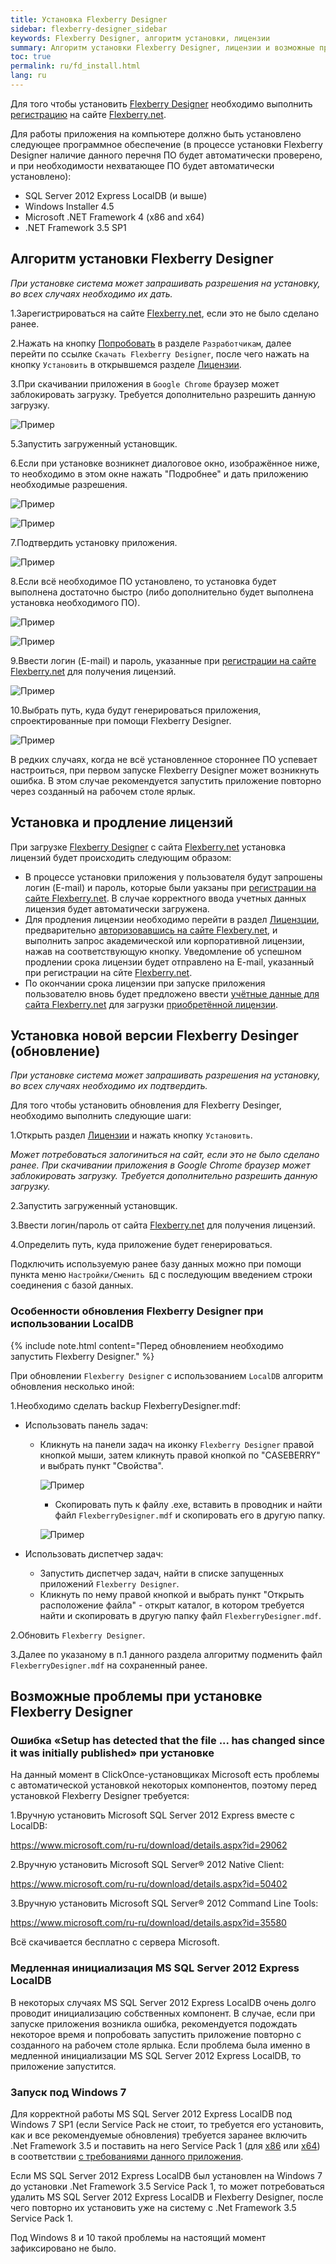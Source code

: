 ```yaml
---
title: Установка Flexberry Designer
sidebar: flexberry-designer_sidebar
keywords: Flexberry Designer, алгоритм установки, лицензии
summary: Алгоритм установки Flexberry Designer, лицензии и возможные проблемы при установке
toc: true
permalink: ru/fd_install.html
lang: ru
---
```


Для того чтобы установить [Flexberry Designer](fd_flexberry-designer.html) необходимо выполнить [регистрацию](https://designer.flexberry.net/#/login-or-register) на сайте [Flexberry.net](https://flexberry.net).  

Для работы приложения на компьютере должно быть установлено следующее программное обеспечение (в процессе установки Flexberry Designer наличие данного перечня ПО будет автоматически проверено, и при необходимости нехватающее ПО будет автоматически установлено):

* SQL Server 2012 Express LocalDB (и выше)
* Windows Installer 4.5
* Microsoft .NET Framework 4 (x86 and x64)
* .NET Framework 3.5 SP1

## Алгоритм установки Flexberry Designer

*При установке система может запрашивать разрешения на установку, во всех случаях необходимо их дать.*

1.Зарегистрироваться на сайте [Flexberry.net](https://flexberry.net), если это не было сделано ранее.

2.Нажать на кнопку [Попробовать](https://designer.flexberry.net/#/fd-try) в разделе `Разработчикам`, далее перейти по ссылке `Скачать Flexberry Designer`, после чего нажать на кнопку `Установить` в открывшемся разделе [Лицензии](https://designer.flexberry.net/#/download-win-app).

3.При скачивании приложения в `Google Chrome` браузер может заблокировать загрузку. Требуется дополнительно разрешить данную загрузку.

![Пример](/images/pages/products/flexberry-designer/about/save-chrome.png)

5.Запустить загруженный установщик.

6.Если при установке возникнет диалоговое окно, изображённое ниже, то необходимо в этом окне нажать "Подробнее" и дать приложению необходимые разрешения.

![Пример](/images/pages/products/flexberry-designer/about/let-setup0.png)

![Пример](/images/pages/products/flexberry-designer/about/let-setup.png)

7.Подтвердить установку приложения.

![Пример](/images/pages/products/flexberry-designer/about/let-setup2.png)

8.Если всё необходимое ПО установлено, то установка будет выполнена достаточно быстро (либо дополнительно будет выполнена установка необходимого ПО).

![Пример](/images/pages/products/flexberry-designer/about/install-designer.png)

![Пример](/images/pages/products/flexberry-designer/about/let-setup3.png)

9.Ввести логин (E-mail) и пароль, указанные при [регистрации на сайте Flexberry.net](https://designer.flexberry.net/#/fd-try) для получения лицензий.

![Пример](/images/pages/products/flexberry-designer/about/login-flexberry2.png)

10.Выбрать путь, куда будут генерироваться приложения, спроектированные при помощи Flexberry Designer.

![Пример](/images/pages/products/flexberry-designer/about/set-generation-path.png)

В редких случаях, когда не всё установленное стороннее ПО успевает настроиться, при первом запуске Flexberry Designer может возникнуть ошибка. В этом случае рекомендуется запустить приложение повторно через созданный на рабочем столе ярлык.

## Установка и продление лицензий

При загрузке [Flexberry Designer](fd_flexberry-designer.html) с сайта [Flexberry.net](https://flexberry.net) установка лицензий будет происходить следующим образом:

* В процессе установки приложения у пользователя будут запрошены логин (E-mail) и пароль, которые были уакзаны при [регистрации на сайте Flexberry.net](https://designer.flexberry.net/#/fd-try). В случае корректного ввода учетных данных лицензия будет автоматически загружена.
* Для продления лицензии необходимо перейти в раздел [Лицензции](https://designer.flexberry.net/#/download-win-app), предварительно [авторизовавшись на сайте Flexbery.net](https://designer.flexberry.net/#/login-or-register), и выполнить запрос академической или корпоративной лицензии, нажав на соответствующую кнопку. Уведомление об успешном продлении срока лицензии будет отправлено на E-mail, указанный при регистрации на сйте [Flexberry.net](https://flexberry.net).
* По окончании срока лицензии при запуске приложения пользователю вновь будет предложено ввести [учётные данные для сайта Flexberry.net](https://designer.flexberry.net/#/fd-try) для загрузки [приобретённой лицензии](https://designer.flexberry.net/#/fd-try).

## Установка новой версии Flexberry Desinger (обновление)

*При установке система может запрашивать разрешения на установку, во всех случаях необходимо их подтвердить.*

Для того чтобы установить обновления для Flexberry Desinger, необходимо выполнить следующие шаги:

1.Открыть раздел [Лицензии](https://designer.flexberry.net/#/download-win-app) и нажать кнопку `Установить`.

*Может потребоваться залогиниться на сайт, если это не было сделано ранее. При скачивании приложения в Google Chrome браузер может заблокировать загрузку. Требуется дополнительно разрешить данную загрузку.*

2.Запустить загруженный установщик.

3.Ввести логин/пароль от сайта [Flexberry.net](https://designer.flexberry.net/#/fd-try) для получения лицензий.

4.Определить путь, куда приложение будет генерироваться.

Подключить используемую ранее базу данных можно при помощи пункта меню `Настройки/Сменить БД` с последующим введением строки соединения c базой данных.

### Особенности обновления Flexberry Designer при использовании LocalDB

{% include note.html content="Перед обновлением необходимо запустить Flexberry Designer." %}

При обновлении `Flexberry Designer` с использованием `LocalDB` алгоритм обновления несколько иной:

1.Необходимо сделать backup FlexberryDesigner.mdf:

* Использовать панель задач:

  * Кликнуть на панели задач на иконку `Flexberry Designer` правой кнопкой мыши, затем кликнуть правой кнопкой по "CASEBERRY" и выбрать пункт "Свойства".

    ![Пример](/images/pages/products/flexberry-designer/about/update-fd-menu.png)

    * Скопировать путь к файлу .exe, вставить в проводник и найти файл `FlexberryDesigner.mdf` и скопировать его в другую папку.

    ![Пример](/images/pages/products/flexberry-designer/about/update-fd-settings.png)

* Использовать диспетчер задач:

  * Запустить диспетчер задач, найти в списке запущенных приложений `Flexberry Designer`.
  * Кликнуть по нему правой кнопкой и выбрать пункт "Открыть расположение файла" - открыт каталог, в котором требуется найти и скопировать в другую папку файл `FlexberryDesigner.mdf`.

2.Обновить `Flexberry Designer`.

3.Далее по указаному в п.1 данного раздела алгоритму подменить файл `FlexberryDesigner.mdf` на сохраненный ранее.

## Возможные проблемы при установке Flexberry Designer

### Ошибка «Setup has detected that the file ... has changed since it was initially published» при установке

На данный момент в ClickOnce-установщиках Microsoft есть проблемы с автоматической установкой некоторых компонентов, поэтому перед установкой Flexberry Designer требуется:

1.Вручную установить Microsoft SQL Server 2012 Express вместе с LocalDB:

<https://www.microsoft.com/ru-ru/download/details.aspx?id=29062>

2.Вручную установить Microsoft SQL Server® 2012 Native Client:

<https://www.microsoft.com/ru-ru/download/details.aspx?id=50402>

3.Вручную установить Microsoft SQL Server® 2012 Command Line Tools:

<https://www.microsoft.com/ru-ru/download/details.aspx?id=35580>

Всё скачивается бесплатно с сервера Microsoft.

### Медленная инициализация MS SQL Server 2012 Express LocalDB

В некоторых случаях MS SQL Server 2012 Express LocalDB очень долго проводит инициализацию собственных компонент. В случае, если при запуске приложения возникла ошибка, рекомендуется подождать некоторое время и попробовать запустить приложение повторно с созданного на рабочем столе ярлыка. Если проблема была именно в медленной инициализации MS SQL Server 2012 Express LocalDB, то приложение запустится.

### Запуск под Windows 7

Для корректной работы MS SQL Server 2012 Express LocalDB под Windows 7 SP1 (если Service Pack не стоит, то требуется его установить, как и все рекомендуемые обновления) требуется заранее включить .Net Framework 3.5 и поставить на него Service Pack 1 (для [х86](https://www.microsoft.com/ru-ru/download/details.aspx?id=39237) или [х64](https://www.microsoft.com/ru-ru/download/details.aspx?id=7942)) в соответствии [с требованиями данного приложения](https://msdn.microsoft.com/library/ms143506%28v=SQL.110%29.aspx).

Если MS SQL Server 2012 Express LocalDB был установлен на Windows 7 до установки .Net Framework 3.5 Service Pack 1, то может потребоваться удалить MS SQL Server 2012 Express LocalDB и Flexberry Designer, после чего повторно их установить уже на систему с .Net Framework 3.5 Service Pack 1.

Под Windows 8 и 10 такой проблемы на настоящий момент зафиксировано не было.
